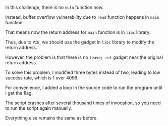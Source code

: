 In this challenge, there is no `vuln` function now.

Instead, buffer overflow vulnerability due to `read` function happens in `main` function.

That means now the return address for `main` function is in `libc` library.

Thus, due to `PIE`, we should use the gadget in `libc` library to modify the return address.

However, the problem is that there is no `leave; ret` gadget near the original return address.

To solve this problem, I modified three bytes instead of two, leading to low success rate, which is 1 over 4096.

For convenience, I added a loop in the source code to run the program until I get the flag.

The script crashes after several thousand times of invocation, so you need to run the script again manually.

Everything else remains the same as before.
